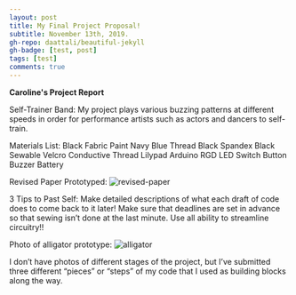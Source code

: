 ```yaml
---
layout: post
title: My Final Project Proposal!
subtitle: November 13th, 2019.
gh-repo: daattali/beautiful-jekyll
gh-badge: [test, post]
tags: [test]
comments: true
---
```


__Caroline's Project Report__

Self-Trainer Band: My project plays various buzzing patterns at different speeds in order for performance artists such as actors and dancers to self-train.

Materials List:
Black Fabric Paint
Navy Blue Thread
Black Spandex
Black Sewable Velcro
Conductive Thread
Lilypad Arduino
RGD LED Switch
Button
Buzzer
Battery

Revised Paper Prototyped:
![revised-paper](https://cef3.github.io/img/revised-paper.jpeg)

3 Tips to Past Self:
Make detailed descriptions of what each draft of code does to come back to it later!
Make sure that deadlines are set in advance so that sewing isn’t done at the last minute.
Use all ability to streamline circuitry!!

Photo of alligator prototype:
![alligator](https://cef3.github.io/img/alligator.jpeg)

I don’t have photos of different stages of the project, but I’ve submitted three different “pieces” or “steps” of my code that I used as building blocks along the way.
